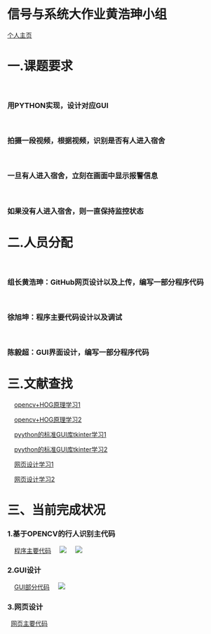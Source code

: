 # 信号与系统大作业黄浩珅小组
<html>
<head>
<meta charset="utf-8">
<title>宿舍异常进入识别监控</title>
</head>
<body>
<a href="https://github.com/hhaos0725/hhaos0725.github.io">个人主页</a>
<h1>一.课题要求</h1>
&nbsp;&nbsp;&nbsp;&nbsp;<h3>用PYTHON实现，设计对应GUI</h3>
&nbsp;&nbsp;&nbsp;&nbsp;<h3>拍摄一段视频，根据视频，识别是否有人进入宿舍</h3>
&nbsp;&nbsp;&nbsp;&nbsp;<h3>一旦有人进入宿舍，立刻在画面中显示报警信息</h3>
&nbsp;&nbsp;&nbsp;&nbsp;<h3>如果没有人进入宿舍，则一直保持监控状态</h3>
<h1>二.人员分配</h1>
&nbsp;&nbsp;&nbsp;&nbsp;<h3>组长黄浩珅：GitHub网页设计以及上传，编写一部分程序代码</h3>
&nbsp;&nbsp;&nbsp;&nbsp;<h3>徐旭坤：程序主要代码设计以及调试</h3>
&nbsp;&nbsp;&nbsp;&nbsp;<h3>陈毅超：GUI界面设计，编写一部分程序代码</h3>
<h1>三.文献查找</h1>
&nbsp;&nbsp;&nbsp;&nbsp;<a href="https://www.jianshu.com/p/154322554d9d">opencv+HOG原理学习1</a>


&nbsp;&nbsp;&nbsp;&nbsp;<a href="https://www.cnblogs.com/tornadomeet/archive/2012/08/15/2640754.html">opencv+HOG原理学习2</a>


&nbsp;&nbsp;&nbsp;&nbsp;<a href="https://blog.csdn.net/mingshao104/article/details/79591965">pyython的标准GUI库tkinter学习1</a>


&nbsp;&nbsp;&nbsp;&nbsp;<a href="https://www.bilibili.com/video/av4050443?from=search&seid=11563037252799050418">pyython的标准GUI库tkinter学习2</a>


&nbsp;&nbsp;&nbsp;&nbsp;<a href="https://www.runoob.com/html/html-links.html">网页设计学习1</a>


&nbsp;&nbsp;&nbsp;&nbsp;<a href="https://www.jianshu.com/p/154322554d9d">网页设计学习2</a>


<h1>三、当前完成状况</h1>
<h3>1.基于OPENCV的行人识别主代码</h3>
&nbsp;&nbsp;&nbsp;&nbsp;<a href="https://github.com/hhaos0725/hhaos0725.github.io/blob/master/GUI.py">程序主要代码</a>
&nbsp;&nbsp;&nbsp;&nbsp;<img src="http://chuantu.xyz/t6/703/1574257677x2073530527.png" >
&nbsp;&nbsp;&nbsp;&nbsp;<img src="http://chuantu.xyz/t6/703/1574257773x992245926.png" >
<h3>2.GUI设计</h3>
&nbsp;&nbsp;&nbsp;&nbsp;<a href="https://github.com/hhaos0725/hhaos0725.github.io/blob/master/OPENCV.py">GUI部分代码</a>
&nbsp;&nbsp;&nbsp;&nbsp;<img src="http://chuantu.xyz/t6/703/1574257823x1031866013.png" >
<h3>3.网页设计</h3>
&nbsp;&nbsp;<a href="https://github.com/hhaos0725/hhaos0725.github.io/blob/master/HTML.py/">网页主要代码</a>
</body>
</html>